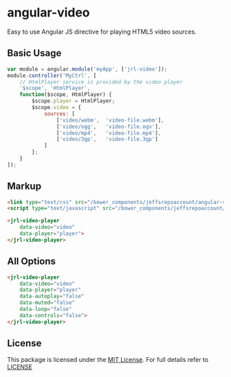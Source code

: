 # angular-video
Easy to use Angular JS directive for playing HTML5 video sources.

## Basic Usage

```javascript
var module = angular.module('myApp', ['jrl-video']);
module.controller('MyCtrl', [
    // HtmlPlayer service is provided by the video player
    '$scope', 'HtmlPlayer',
    function($scope, HtmlPlayer) {
        $scope.player = HtmlPlayer;
        $scope.video = { 
            sources: [
                ['video/webm',  'video-file.webm'],
                ['video/ogg',   'video-file.ogv'],
                ['video/mp4',   'video-file.mp4'],
                ['video/3gp',   'video-file.3gp']
            ]
        };
    }
]);
```

## Markup

```html
<link type="text/css" src="/bower_components/jeffsrepoaccount/angular-video/dist/angular-video.css" />
<script type="text/javascript" src="/bower_components/jeffsrepoaccount/angular-video/dist/angular-video.min.js"></script>

<jrl-video-player 
    data-video="video"
    data-player="player">
</jrl-video-player>
```

## All Options

```html
<jrl-video-player 
    data-video="video"
    data-player="player"
    data-autoplay="false"
    data-muted="false"
    data-loop="false"
    data-controls="false">
</jrl-video-player>
```

## License

This package is licensed under the [MIT License](https://opensource.org/licenses/MIT). For full details refer to [LICENSE](https://raw.githubusercontent.com/jeffsrepoaccount/angular-video/master/LICENSE)
